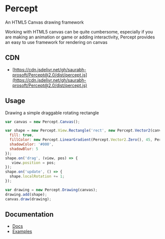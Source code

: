 # Percept
An HTML5 Canvas drawing framework

Working with HTML5 canvas can be quite cumbersome, especially if you are making an animation or game or adding interactivity, Percept provides an easy to use framework for rendering on canvas

## CDN

* [https://cdn.jsdelivr.net/gh/saurabh-prosoft/Percept@2.0/dist/percept.js](https://cdn.jsdelivr.net/gh/saurabh-prosoft/Percept@2.0/dist/percept.js)

## Usage
Drawing a simple draggable rotating rectangle

```javascript
var canvas = new Percept.Canvas();

var shape = new Percept.View.Rectangle('rect', new Percept.Vector2(canvas.width / 2, canvas.height / 2), 100, 30, {
  fill: true,
  fillColor: new Percept.LinearGradient(Percept.Vector2.Zero(), 45, Percept.Handle.AUTO, ['red', 'green', 'blue'], [0, .5, 1]),
  shadowColor: '#000',
  shadowBlur: 5
});
shape.on('drag', (view, pos) => {
   view.position = pos;
});
shape.on('update', () => {
  shape.localRotation += 1;
});

var drawing = new Percept.Drawing(canvas);
drawing.add(shape);
canvas.draw(drawing);
```

## Documentation
* [Docs](https://perceptjs.herokuapp.com/docs/)
* [Examples](https://perceptjs.herokuapp.com/)
